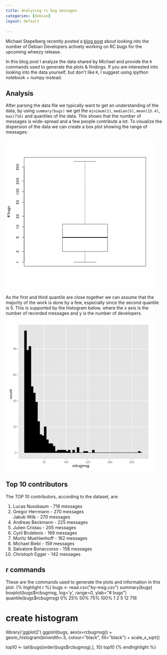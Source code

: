 ```yaml
---
title: Analyzing rc bug messages
categories: [debian]
layout: default

---
```



Michael Stapelberg recently posted a
[blog post](http://people.debian.org/~stapelberg//2013/03/31/analyzing-rc-bug-messages.html)
about looking into the number of Debian Developers actively working on RC
bugs for the upcoming wheezy release.

In this blog post I analyze the data shared by Michael and provide the `R`
commands used to generate the plots & findings. If you are interested into
looking into the data yourself, but don't like `R`, I suggest using ipython
notebook + numpy instead.

## Analysis

After parsing the data file we typically want to get an understanding of the
data, by using `summary(bugs)` we get the `minimum(1)`, `median(5)`,
`mean(15.4)`, `max(716)` and quantiles of the data. This shows that the
number of messages is wide-spread and a few people contribute a lot. To
visualize the dispersion of the data we can create a box plot showing  the range of messages:

![boxplot](/blog/assets/img/debian-boxplot.png)

As the first and third quantile are close together we can assume that the
majority of the work is done by a few, especially since the second quantile
is 5. This is supported by the histogram below, where the x axis is the number of recorded messages and y is the
number of developers.

![histogram](/blog/assets/img/debian-histogram.png)

## Top 10 contributors

The TOP 10 contributors, according to the dataset, are:
<ol>
<li>Lucas Nussbaum - 716 messages</li>
<li>Gregor Herrmann - 270 messages</li>
<li value="2" style='list-style-type: none'>Jakub Wilk - 270 messages</li>
<li value="4">Andreas Beckmann - 225 messages</li>
<li>Julien Cristau - 205 messages </li>
<li>Cyril Brulebois - 169 messages </li>
<li>Moritz Muehlenhoff - 162 messages</li>
<li>Michael Biebl - 159 messages</li>
<li>Salvatore Bonaccorso - 158 messages</li>
<li>Christoph Egger - 142 messages</li>
</ol>

## r commands

These are the commands used to generate the plots and information in this plot:
{% highlight r %}
bugs <- read.csv("by-msg.csv")
summary(bugs)
boxplot(bugs$rcbugmsg, log='y', range=0, ylab="# bugs")
quantile(bugs$rcbugmsg)
0%  25%  50%  75% 100%
1    2    5   12  716

# create histogram
llibrary('ggplot2')
ggplot(bugs, aes(x=rcbugmsg)) + geom_histogram(binwidth=.5, colour="black", fill="black") + scale_x_sqrt()

top10 <- tail(bugs[order(bugs$rcbugmsg),], 10)
top10
{% endhighlight %}
